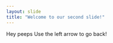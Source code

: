 ```yaml
---
layout: slide
title: "Welcome to our second slide!"
---
```

Hey peeps
Use the left arrow to go back!
